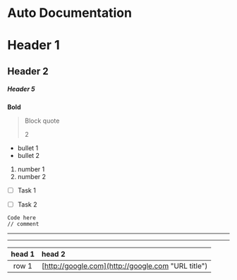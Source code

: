 # Auto Documentation

# Header 1
## Header 2
##### Header 5

**Bold**

> Block quote
>
> 2

* bullet 1
* bullet 2



1. number 1
2. number 2



* [ ] Task 1
* [ ] Task 2



```
Code here
// comment
```



---

---

| head 1 | head 2 |
| :---: | :--- |
| row 1 | [http://google.com](http://google.com "URL title") |








